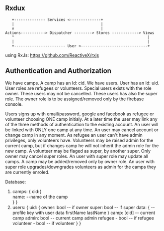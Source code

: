 ## Rxdux

       +-------------- Services <--------------+          
       |                                       |
       v                                       |
    Actions-----------> Dispatcher --------> Stores ------------> Views
       ^                                                            |
       |                                                            |  
       +----------------------- User <------------------------------+

  using RxJs: https://github.com/ReactiveX/rxjs

## Authentication and Authorization

   We have camps. A camp has an Id: cid. 
   We have users. User has an Id: uid. User roles are refugees or volunteers.
   Special users exists with the role owner. These users may not be cancelled. These users has also the super role. 
   The owner role is to be assigned/removed only by the firebase console.     
   
   Users signs up with email/password, google and facebook as refugee or volunteer choosing ONE camp initialy.
   At a later time the user may link any of the three methods of authentication to the existing account. 
   An user will be linked with ONLY one camp at any time. An user may cancel account or change camp in any moment.
   As refugee an user can't have admin privileges, only volunteers have. 
   Volunteers may be raised admin for the current camp, but if changes camp he will not inherit the admin role for the new camp.
   A volunteer may be flaged as super, by another super. Only owner may cancel super roles.
   An user with super role may update all camps. A camp may be added/removed only by owner role.
   An user with super role upgrades/downgrades volunteers as admin for the camps they are currently enroled.     

   Database: 
   
   1. camps: {
        cid:{      
          name: --name of the camp       
        }
      } 
   2. users: {
        uid: {
          owner: bool -- if owner
          super: bool -- if super
          data: { -- profile key with user data
            firstName
            lastName
          }
          camp: [cid] -- current camp 
          admin: bool -- current camp admin
          refugee - bool -- if refugee
          volunteer - bool -- if volunteer
        }
      } 